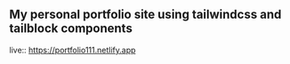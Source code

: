 ## My personal portfolio site using tailwindcss and tailblock components
live:: https://portfolio111.netlify.app
